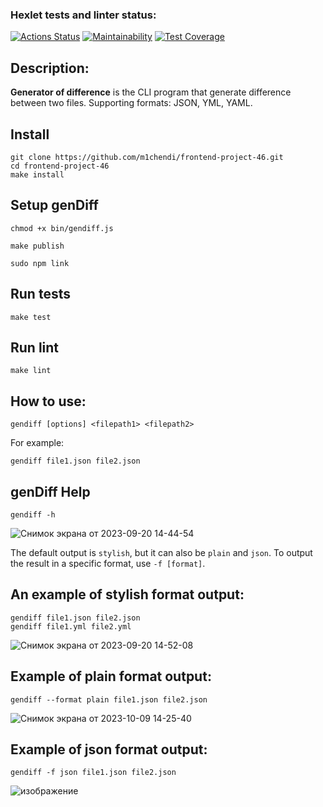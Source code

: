 ### Hexlet tests and linter status:
[![Actions Status](https://github.com/nikitusyandra/frontend-project-46/workflows/hexlet-check/badge.svg)](https://github.com/nikitusyandra/frontend-project-46/actions) [![Maintainability](https://api.codeclimate.com/v1/badges/c4d2c4250f0bfa36a786/maintainability)](https://codeclimate.com/github/nikitusyandra/frontend-project-46/maintainability) [![Test Coverage](https://api.codeclimate.com/v1/badges/c4d2c4250f0bfa36a786/test_coverage)](https://codeclimate.com/github/nikitusyandra/frontend-project-46/test_coverage)

## Description:
**Generator of difference** is the CLI program that generate difference between two files. Supporting formats: JSON, YML, YAML.
## Install
```
git clone https://github.com/m1chendi/frontend-project-46.git
cd frontend-project-46
make install
```
## Setup genDiff

```
chmod +x bin/gendiff.js

make publish

sudo npm link
```

## Run tests

```make test```


## Run lint

```make lint```

## How to use:
```
gendiff [options] <filepath1> <filepath2>
```
For example:
```
gendiff file1.json file2.json
```

## genDiff Help

```
gendiff -h
```
![Снимок экрана от 2023-09-20 14-44-54](https://github.com/nikitusyandra/frontend-project-46/assets/120372224/02b28de8-1653-4f42-bf6e-725b2837edfe)

The default output is `stylish`, but it can also be `plain` and `json`. To output the result in a specific format, use `-f [format]`.

## An example of stylish format output: 
```
gendiff file1.json file2.json
gendiff file1.yml file2.yml
```
![Снимок экрана от 2023-09-20 14-52-08](https://github.com/nikitusyandra/frontend-project-46/assets/120372224/e6b57d85-8139-46ee-9fff-ff9b4708c552)
## Example of plain format output:
```
gendiff --format plain file1.json file2.json
```
![Снимок экрана от 2023-10-09 14-25-40](https://github.com/nikitusyandra/frontend-project-46/assets/120372224/e69e86df-c89a-4c0d-9885-3a234acd2b9a)
## Example of json format output:
```
gendiff -f json file1.json file2.json
```
![изображение](https://github.com/nikitusyandra/frontend-project-46/assets/120372224/95d4dbb9-5562-4bbc-b95b-43a26e5305f3)



